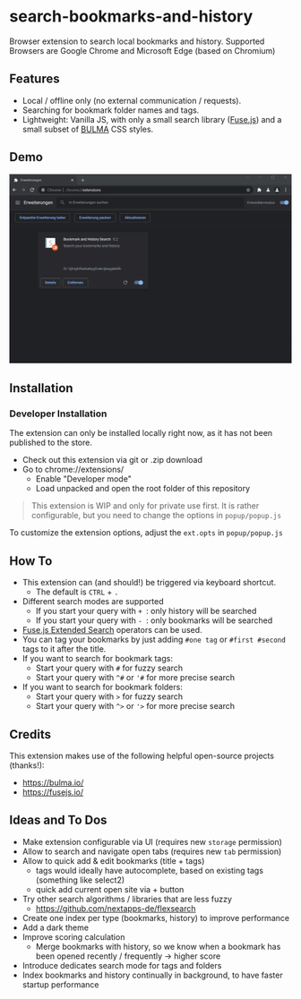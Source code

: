 # search-bookmarks-and-history

Browser extension to search local bookmarks and history.
Supported Browsers are Google Chrome and Microsoft Edge (based on Chromium)

## Features

* Local / offline only (no external communication / requests).
* Searching for bookmark folder names and tags.
* Lightweight: Vanilla JS, with only a small search library ([Fuse.js](https://fuse.io/)) and a small subset of [BULMA](https://bulma.io/) CSS styles.

## Demo

![Demo GIF](/images/bookmark-and-history-search.gif "Demo GIF")

## Installation

### Developer Installation

The extension can only be installed locally right now, as it has not been published to the store.

* Check out this extension via git or .zip download
* Go to chrome://extensions/ 
  * Enable "Developer mode"
  * Load unpacked and open the root folder of this repository

> This extension is WIP and only for private use first.
> It is rather configurable, but you need to change the options in `popup/popup.js`

To customize the extension options, adjust the `ext.opts` in `popup/popup.js` 

## How To

* This extension can (and should!) be triggered via keyboard shortcut.
  * The default is `CTRL` + `.`
* Different search modes are supported
  * If you start your query with `+ `: only history will be searched
  * If you start your query with `- `: only bookmarks will be searched
* [Fuse.js Extended Search](https://fusejs.io/examples.html#extended-search) operators can be used.
* You can tag your bookmarks by just adding `#one tag` or `#first #second` tags to it after the title.
* If you want to search for bookmark tags:
  * Start your query with `#` for fuzzy search
  * Start your query with `^#` or `'#` for more precise search
* If you want to search for bookmark folders:
  * Start your query with `>` for fuzzy search
  * Start your query with `^>` or `'>` for more precise search

## Credits

This extension makes use of the following helpful open-source projects (thanks!):
* https://bulma.io/
* https://fusejs.io/

## Ideas and To Dos

* Make extension configurable via UI (requires new `storage` permission)
* Allow to search and navigate open tabs (requires new `tab` permission)
* Allow to quick add & edit bookmarks (title + tags)
  * tags would ideally have autocomplete, based on existing tags (something like select2)
  * quick add current open site via + button
* Try other search algorithms / libraries that are less fuzzy
  * https://github.com/nextapps-de/flexsearch 
* Create one index per type (bookmarks, history) to improve performance
* Add a dark theme
* Improve scoring calculation
  * Merge bookmarks with history, so we know when a bookmark has been opened recently / frequently -> higher score
* Introduce dedicates search mode for tags and folders
* Index bookmarks and history continually in background, to have faster startup performance
